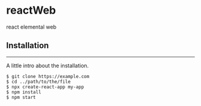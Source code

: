 # reactWeb
react elemental web
## Installation
***
A little intro about the installation. 
```
$ git clone https://example.com
$ cd ../path/to/the/file
$ npx create-react-app my-app
$ npm install
$ npm start
